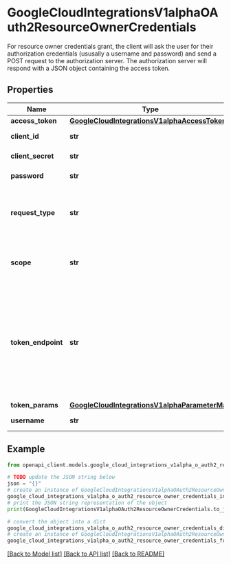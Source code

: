 # GoogleCloudIntegrationsV1alphaOAuth2ResourceOwnerCredentials

For resource owner credentials grant, the client will ask the user for their authorization credentials (ususally a username and password) and send a POST request to the authorization server. The authorization server will respond with a JSON object containing the access token.

## Properties

Name | Type | Description | Notes
------------ | ------------- | ------------- | -------------
**access_token** | [**GoogleCloudIntegrationsV1alphaAccessToken**](GoogleCloudIntegrationsV1alphaAccessToken.md) |  | [optional] 
**client_id** | **str** | The client&#39;s ID. | [optional] 
**client_secret** | **str** | The client&#39;s secret. | [optional] 
**password** | **str** | The user&#39;s password. | [optional] 
**request_type** | **str** | Represent how to pass parameters to fetch access token | [optional] 
**scope** | **str** | A space-delimited list of requested scope permissions. | [optional] 
**token_endpoint** | **str** | The token endpoint is used by the client to obtain an access token by presenting its authorization grant or refresh token. | [optional] 
**token_params** | [**GoogleCloudIntegrationsV1alphaParameterMap**](GoogleCloudIntegrationsV1alphaParameterMap.md) |  | [optional] 
**username** | **str** | The user&#39;s username. | [optional] 

## Example

```python
from openapi_client.models.google_cloud_integrations_v1alpha_o_auth2_resource_owner_credentials import GoogleCloudIntegrationsV1alphaOAuth2ResourceOwnerCredentials

# TODO update the JSON string below
json = "{}"
# create an instance of GoogleCloudIntegrationsV1alphaOAuth2ResourceOwnerCredentials from a JSON string
google_cloud_integrations_v1alpha_o_auth2_resource_owner_credentials_instance = GoogleCloudIntegrationsV1alphaOAuth2ResourceOwnerCredentials.from_json(json)
# print the JSON string representation of the object
print(GoogleCloudIntegrationsV1alphaOAuth2ResourceOwnerCredentials.to_json())

# convert the object into a dict
google_cloud_integrations_v1alpha_o_auth2_resource_owner_credentials_dict = google_cloud_integrations_v1alpha_o_auth2_resource_owner_credentials_instance.to_dict()
# create an instance of GoogleCloudIntegrationsV1alphaOAuth2ResourceOwnerCredentials from a dict
google_cloud_integrations_v1alpha_o_auth2_resource_owner_credentials_from_dict = GoogleCloudIntegrationsV1alphaOAuth2ResourceOwnerCredentials.from_dict(google_cloud_integrations_v1alpha_o_auth2_resource_owner_credentials_dict)
```
[[Back to Model list]](../README.md#documentation-for-models) [[Back to API list]](../README.md#documentation-for-api-endpoints) [[Back to README]](../README.md)


